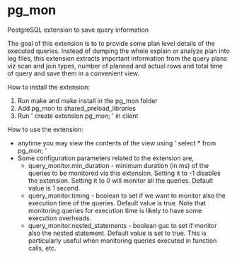 # pg_mon

PostgreSQL extension to save query information

The goal of this extension is to to provide some plan level details of the
executed queries. Instead of dumping the whole explain or analyze plan into
log files, this extension extracts important information from the query plans
viz scan and join types, number of planned and actual rows and total time of
query and save them in a convenient view.


How to install the extension:

1. Run make and make install in the pg_mon folder
2. Add pg_mon to shared_preload_libraries
3. Run ' create extension pg_mon; ' in client


How to use the extension:

- anytime you may view the contents of the view using ' select * from pg_mon; '
- Some configuration parameters related to the extension are,
    - query_monitor.min_duration - minimum duration (in ms) of the queries to be
                                   monitored via this extension. Setting it to -1
                                   disables the extension. Setting it to 0 will
                                   monitor all the queries. Default value is 1 second.
    - query_monitor.timing - boolean to set if we want to monitor also the execution time
                             of the queries. Default value is true. Note that monitoring
                             queries for execution time is likely to have some execution overheads.
    - query_monitor.nested_statements - boolean guc to set if monitor also the nested statement.
                                        Default value is set to true. This is particularly useful
                                        when monitoring queries executed in function calls, etc.
